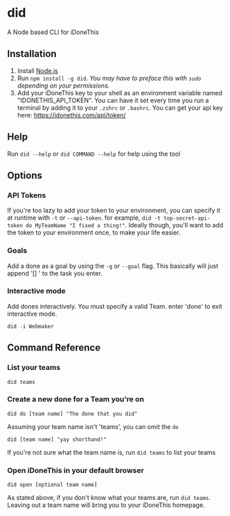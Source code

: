did
========

A Node based CLI for iDoneThis

## Installation
1. Install [Node.js](http://nodejs.org)
2. Run `npm install -g did`. *You may have to preface this with `sudo` depending on your permissions.*
3. Add your iDoneThis key to your shell as an environment variable named "IDONETHIS_API_TOKEN". You can have it set every time you run a terminal by adding it to your `.zshrc` or `.bashrc`. You can get your api key here: https://idonethis.com/api/token/

## Help

Run `did --help` or `did COMMAND --help` for help using the tool

## Options

### API Tokens

If you're too lazy to add your token to your environment, you can specify it at runtime with `-t` or `--api-token`. for example, `did -t top-secret-api-token do MyTeamName "I fixed a thing!"`. Ideally though, you'll want to add the token to your environment once, to make your life easier.

### Goals

Add a done as a goal by using the `-g` or `--goal` flag. This basically will just append '[] ' to the task you enter.

### Interactive mode

Add dones interactively. You must specify a valid Team. enter 'done' to exit interactive mode.

`did -i Webmaker`

## Command Reference

### List your teams

`did teams`

### Create a new done for a Team you're on

`did do [team name] "The done that you did"`

Assuming your team name isn't 'teams', you can omit the `do`

`did [team name] "yay shorthand!"`

If you're not sure what the team name is, run `did teams` to list your teams

### Open iDoneThis in your default browser

`did open [optional team name]`

As stated above, if you don't know what your teams are, run `did teams`. Leaving out a team name will bring you to your iDoneThis homepage.
